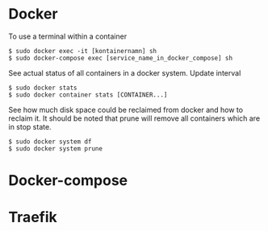 
# Docker

To use a terminal within a container
```
$ sudo docker exec -it [kontainernamn] sh 
$ sudo docker-compose exec [service_name_in_docker_compose] sh
```
See actual status of all containers in a docker system. Update interval 
```
$ sudo docker stats
$ sudo docker container stats [CONTAINER...]
```
See how much disk space could be reclaimed from docker and how to reclaim it. It should be noted that prune will remove all containers which are in stop state.  
```
$ sudo docker system df
$ sudo docker system prune
``` 

# Docker-compose

# Traefik
